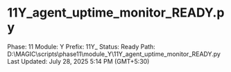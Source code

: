 # 11Y_agent_uptime_monitor_READY.py

Phase: 11
Module: Y
Prefix: 11Y_
Status: Ready
Path: D:\MAGIC\scripts\phase11\module_Y\11Y_agent_uptime_monitor_READY.py
Last Updated: July 28, 2025 5:14 PM (GMT+5:30)
